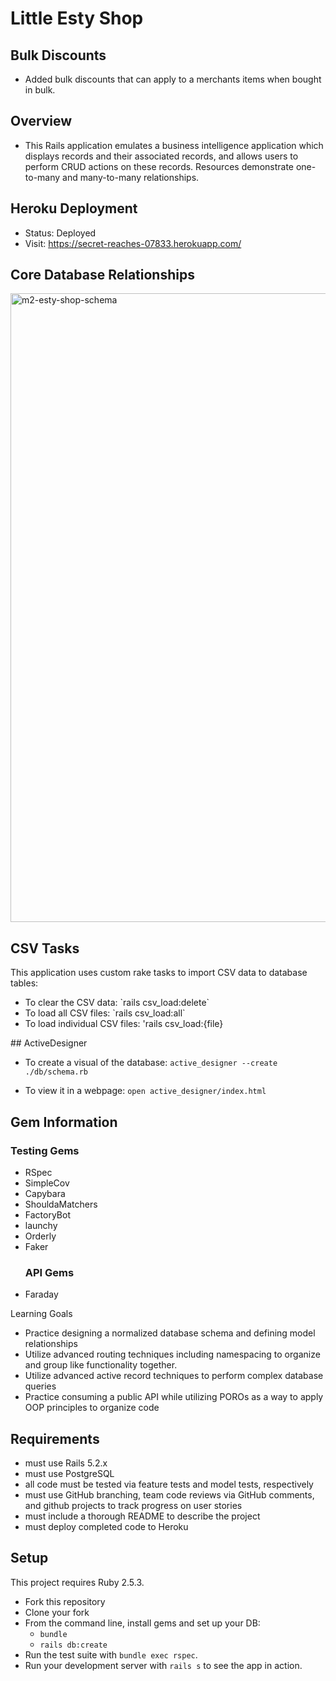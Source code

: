 # Little Esty Shop

## Bulk Discounts
- Added bulk discounts that can apply to a merchants items when bought in bulk.

## Overview
- This Rails application emulates a business intelligence application which displays records and their associated records, and allows users to perform CRUD actions on these records. Resources demonstrate one-to-many and many-to-many relationships.

## Heroku Deployment
- Status: Deployed
- Visit: https://secret-reaches-07833.herokuapp.com/

## Core Database Relationships

<img width="1006" alt="m2-esty-shop-schema" src="/active_designer/index.html">


## CSV Tasks
This application uses custom rake tasks to import CSV data to database tables:
<ul>
   <li>To clear the CSV data: `rails csv_load:delete`</li>
   <li>To load all CSV files: `rails csv_load:all`</li>
   <li>To load individual CSV files: 'rails csv_load:{file}</li>
</ul>
## ActiveDesigner

- To create a visual of the database:
`active_designer --create ./db/schema.rb`

- To view it in a webpage:
`open active_designer/index.html`

## Gem Information
   ### Testing Gems
<ul>
   <li>RSpec</li>
   <li>SimpleCov</li>
   <li>Capybara</li>
   <li>ShouldaMatchers</li>
   <li>FactoryBot</li>
   <li>launchy</li>
   <li>Orderly</li>
   <li>Faker</li>

   ### API Gems
<li>Faraday</li>
</ul

## Learning Goals
- Practice designing a normalized database schema and defining model relationships
- Utilize advanced routing techniques including namespacing to organize and group like functionality together.
- Utilize advanced active record techniques to perform complex database queries
- Practice consuming a public API while utilizing POROs as a way to apply OOP principles to organize code

## Requirements
- must use Rails 5.2.x
- must use PostgreSQL
- all code must be tested via feature tests and model tests, respectively
- must use GitHub branching, team code reviews via GitHub comments, and github projects to track progress on user stories
- must include a thorough README to describe the project
- must deploy completed code to Heroku

## Setup

This project requires Ruby 2.5.3.

* Fork this repository
* Clone your fork
* From the command line, install gems and set up your DB:
    * `bundle`
    * `rails db:create`
* Run the test suite with `bundle exec rspec`.
* Run your development server with `rails s` to see the app in action.
